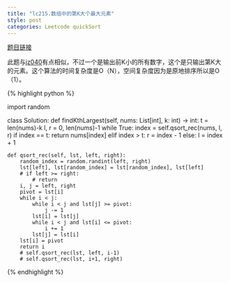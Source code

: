 ```yaml
---
title: "lc215.数组中的第K大个最大元素"
style: post
categories: Leetcode quickSort
---
```


[题目链接](https://leetcode-cn.com/problems/kth-largest-element-in-an-array/)

此题与[jz040](https://1e0ndavid.github.io/jz040/)有点相似，不过一个是输出前K小的所有数字，这个是只输出第K大的元素。这个算法的时间复杂度是O（N），空间复杂度因为是原地排序所以是O（1）。

{% highlight python %}

import random

class Solution:
    def findKthLargest(self, nums: List[int], k: int) -> int:
        t = len(nums)-k
        l, r = 0, len(nums)-1
        while True:
            index = self.qsort_rec(nums, l, r)
            if index == t:
                return nums[index]
            elif index > t:
                r = index - 1
            else:
                l = index + 1

    def qsort_rec(self, lst, left, right):
        random_index = random.randint(left, right)
        lst[left], lst[random_index] = lst[random_index], lst[left]
        # if left >= right:
            # return
        i, j = left, right
        pivot = lst[i]
        while i < j:
            while i < j and lst[j] >= pivot:
                j -= 1
            lst[i] = lst[j]
            while i < j and lst[i] <= pivot:
                i += 1
            lst[j] = lst[i]
        lst[i] = pivot
        return i
        # self.qsort_rec(lst, left, i-1)
        # self.qsort_rec(lst, i+1, right)

{% endhighlight %}

